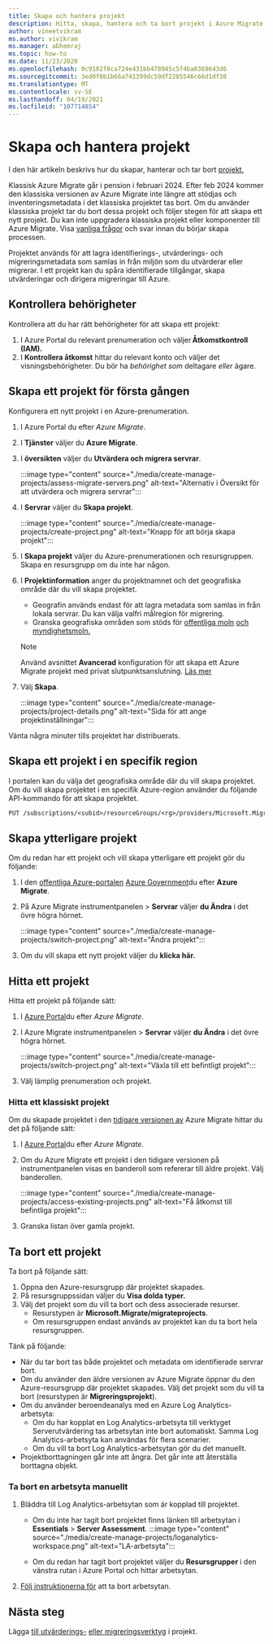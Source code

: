 ```yaml
---
title: Skapa och hantera projekt
description: Hitta, skapa, hantera och ta bort projekt i Azure Migrate.
author: vineetvikram
ms.author: vivikram
ms.manager: abhemraj
ms.topic: how-to
ms.date: 11/23/2020
ms.openlocfilehash: 0c9102f8ca724e431bb478945c5f4ba0369643d6
ms.sourcegitcommit: 3ed0f0b1b66a741399dc59df2285546c66d1df38
ms.translationtype: MT
ms.contentlocale: sv-SE
ms.lasthandoff: 04/19/2021
ms.locfileid: "107714854"
---
```

# <a name="create-and-manage-projects"></a>Skapa och hantera projekt

I den här artikeln beskrivs hur du skapar, hanterar och tar bort [projekt.](migrate-services-overview.md) 

Klassisk Azure Migrate går i pension i februari 2024. Efter feb 2024 kommer den klassiska versionen av Azure Migrate inte längre att stödjas och inventeringsmetadata i det klassiska projektet tas bort. Om du använder klassiska projekt tar du bort dessa projekt och följer stegen för att skapa ett nytt projekt. Du kan inte uppgradera klassiska projekt eller komponenter till Azure Migrate. Visa [vanliga frågor](./resources-faq.md#i-have-a-project-with-the-previous-classic-experience-of-azure-migrate-how-do-i-start-using-the-new-version) och svar innan du börjar skapa processen.

Projektet används för att lagra identifierings-, utvärderings- och migreringsmetadata som samlas in från miljön som du utvärderar eller migrerar. I ett projekt kan du spåra identifierade tillgångar, skapa utvärderingar och dirigera migreringar till Azure.  

## <a name="verify-permissions"></a>Kontrollera behörigheter

Kontrollera att du har rätt behörigheter för att skapa ett projekt:

1. I Azure Portal du relevant prenumeration och väljer **Åtkomstkontroll (IAM).**
2. I **Kontrollera åtkomst** hittar du relevant konto och väljer det visningsbehörigheter. Du bör ha *behörighet som* deltagare *eller* ägare. 


## <a name="create-a-project-for-the-first-time"></a>Skapa ett projekt för första gången

Konfigurera ett nytt projekt i en Azure-prenumeration.

1. I Azure Portal du efter *Azure Migrate*.
2. I **Tjänster** väljer du **Azure Migrate**.
3. I **översikten** väljer du **Utvärdera och migrera servrar**.

    :::image type="content" source="./media/create-manage-projects/assess-migrate-servers.png" alt-text="Alternativ i Översikt för att utvärdera och migrera servrar":::

4. I **Servrar** väljer du **Skapa projekt**.

    :::image type="content" source="./media/create-manage-projects/create-project.png" alt-text="Knapp för att börja skapa projekt":::

5. I **Skapa projekt** väljer du Azure-prenumerationen och resursgruppen. Skapa en resursgrupp om du inte har någon.
6. I **Projektinformation** anger du projektnamnet och det geografiska område där du vill skapa projektet.
    - Geografin används endast för att lagra metadata som samlas in från lokala servrar. Du kan välja valfri målregion för migrering. 
    - Granska geografiska områden som stöds för [offentliga moln](migrate-support-matrix.md#supported-geographies-public-cloud) [och myndighetsmoln.](migrate-support-matrix.md#supported-geographies-azure-government) 


    > [!Note]
    > Använd avsnittet **Avancerad** konfiguration för att skapa ett Azure Migrate projekt med privat slutpunktsanslutning. [Läs mer](how-to-use-azure-migrate-with-private-endpoints.md#create-a-project-with-private-endpoint-connectivity) 

7. Välj **Skapa**.

     :::image type="content" source="./media/create-manage-projects/project-details.png" alt-text="Sida för att ange projektinställningar":::


Vänta några minuter tills projektet har distribuerats.

## <a name="create-a-project-in-a-specific-region"></a>Skapa ett projekt i en specifik region

I portalen kan du välja det geografiska område där du vill skapa projektet. Om du vill skapa projektet i en specifik Azure-region använder du följande API-kommando för att skapa projektet.

```rest
PUT /subscriptions/<subid>/resourceGroups/<rg>/providers/Microsoft.Migrate/MigrateProjects/<mymigrateprojectname>?api-version=2018-09-01-preview "{location: 'centralus', properties: {}}"
```

## <a name="create-additional-projects"></a>Skapa ytterligare projekt

Om du redan har ett projekt och vill skapa ytterligare ett projekt gör du följande:  

1. I den [offentliga Azure-portalen](https://portal.azure.com) [Azure Government](https://portal.azure.us)du efter **Azure Migrate**.
2. På Azure Migrate instrumentpanelen > **Servrar** väljer **du Ändra** i det övre högra hörnet.

    :::image type="content" source="./media/create-manage-projects/switch-project.png" alt-text="Ändra projekt":::

3. Om du vill skapa ett nytt projekt väljer du **klicka här.**


## <a name="find-a-project"></a>Hitta ett projekt

Hitta ett projekt på följande sätt:

1. I [Azure Portal](https://portal.azure.com)du efter *Azure Migrate*.
2. I Azure Migrate instrumentpanelen > **Servrar** väljer **du Ändra** i det övre högra hörnet.

    :::image type="content" source="./media/create-manage-projects/switch-project.png" alt-text="Växla till ett befintligt projekt":::

3. Välj lämplig prenumeration och projekt.


### <a name="find-a-classic-project"></a>Hitta ett klassiskt projekt

Om du skapade projektet i den [tidigare versionen av](migrate-services-overview.md#azure-migrate-versions) Azure Migrate hittar du det på följande sätt:

1. I [Azure Portal](https://portal.azure.com)du efter *Azure Migrate*.
2. Om du Azure Migrate ett projekt i den tidigare versionen på instrumentpanelen visas en banderoll som refererar till äldre projekt. Välj banderollen.

    :::image type="content" source="./media/create-manage-projects/access-existing-projects.png" alt-text="Få åtkomst till befintliga projekt":::

3. Granska listan över gamla projekt.


## <a name="delete-a-project"></a>Ta bort ett projekt

Ta bort på följande sätt:

1. Öppna den Azure-resursgrupp där projektet skapades.
2. På resursgruppssidan väljer du **Visa dolda typer.**
3. Välj det projekt som du vill ta bort och dess associerade resurser.
    - Resurstypen är **Microsoft.Migrate/migrateprojects**.
    - Om resursgruppen endast används av projektet kan du ta bort hela resursgruppen.

Tänk på följande:

- När du tar bort tas både projektet och metadata om identifierade servrar bort.
- Om du använder den äldre versionen av Azure Migrate öppnar du den Azure-resursgrupp där projektet skapades. Välj det projekt som du vill ta bort (resurstypen är **Migreringsprojekt**).
- Om du använder beroendeanalys med en Azure Log Analytics-arbetsyta:
    - Om du har kopplat en Log Analytics-arbetsyta till verktyget Serverutvärdering tas arbetsytan inte bort automatiskt. Samma Log Analytics-arbetsyta kan användas för flera scenarier.
    - Om du vill ta bort Log Analytics-arbetsytan gör du det manuellt.
- Projektborttagningen går inte att ångra. Det går inte att återställa borttagna objekt.

### <a name="delete-a-workspace-manually"></a>Ta bort en arbetsyta manuellt

1. Bläddra till Log Analytics-arbetsytan som är kopplad till projektet.

    - Om du inte har tagit bort projektet finns länken till arbetsytan i **Essentials**  >  **Server Assessment**.
    :::image type="content" source="./media/create-manage-projects/loganalytics-workspace.png" alt-text="LA-arbetsyta":::
       
    - Om du redan har tagit bort projektet väljer du **Resursgrupper** i den vänstra rutan i Azure Portal och hittar arbetsytan.
       
2. [Följ instruktionerna för](../azure-monitor/logs/delete-workspace.md) att ta bort arbetsytan.

## <a name="next-steps"></a>Nästa steg

Lägga [till utvärderings-](how-to-assess.md) [eller migreringsverktyg](how-to-migrate.md) i projekt.